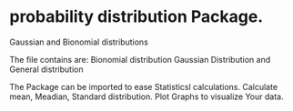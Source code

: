 # probability distribution Package.

Gaussian and Bionomial distributions

The file contains are:
Bionomial distribution
Gaussian Distribution
and General distribution

The Package can be imported to ease Statisticsl calculations.
Calculate mean, Meadian, Standard distribution.
Plot Graphs to visualize Your data.
